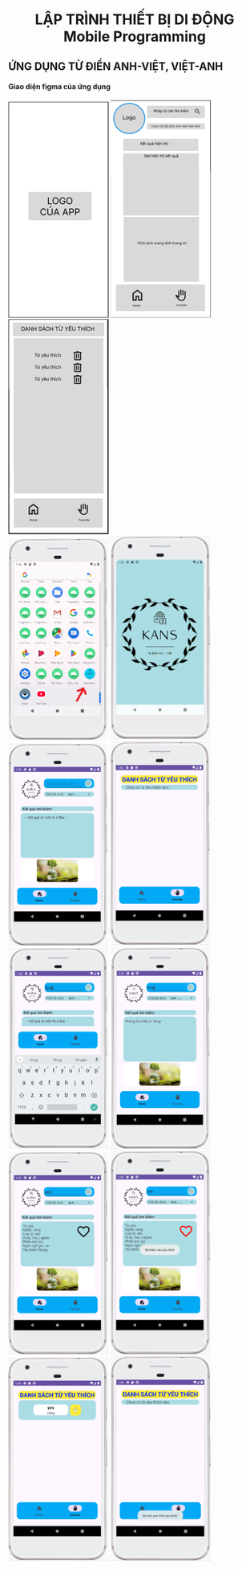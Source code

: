 <h1 align="center">LẬP TRÌNH THIẾT BỊ DI ĐỘNG<br>Mobile Programming</h1>
<h2 align="left">ỨNG DỤNG TỪ ĐIỂN ANH-VIỆT, VIỆT-ANH</h2>
<div>
<h4 align="left">Giao diện figma của ứng dụng</h4>
  <img src = "https://github.com/sungocanhkien/Android_App/blob/main/Vietnamese_English_Dictionary/app/src/main/res/drawable/anh_giao_dien_1.PNG" width = "200">
  <img src = "https://github.com/sungocanhkien/Android_App/blob/main/Vietnamese_English_Dictionary/app/src/main/res/drawable/anh_giao_dien_2.PNG" width = "200">
  <img src = "https://github.com/sungocanhkien/Android_App/blob/main/Vietnamese_English_Dictionary/app/src/main/res/drawable/anh_giao_dien_3.PNG" width = "200">
</div>

<div>
  <img src = "https://github.com/sungocanhkien/Android_App/blob/main/Vietnamese_English_Dictionary/app/src/main/res/drawable/anh1.png" width = "200">
  <img src = "https://github.com/sungocanhkien/Android_App/blob/main/Vietnamese_English_Dictionary/app/src/main/res/drawable/anh2.png" width = "200">
</div>

<div>
  <img src = "https://github.com/sungocanhkien/Android_App/blob/main/Vietnamese_English_Dictionary/app/src/main/res/drawable/anh3.PNG" width = "200">
  <img src = "https://github.com/sungocanhkien/Android_App/blob/main/Vietnamese_English_Dictionary/app/src/main/res/drawable/anh6.PNG" width = "200">
</div>

<div>
  <img src = "https://github.com/sungocanhkien/Android_App/blob/main/Vietnamese_English_Dictionary/app/src/main/res/drawable/anh4.PNG" width = "200">
  <img src = "https://github.com/sungocanhkien/Android_App/blob/main/Vietnamese_English_Dictionary/app/src/main/res/drawable/anh5.PNG" width = "200">
</div>

<div>
  <img src = "https://github.com/sungocanhkien/Android_App/blob/main/Vietnamese_English_Dictionary/app/src/main/res/drawable/anh7.PNG" width = "200">
  <img src = "https://github.com/sungocanhkien/Android_App/blob/main/Vietnamese_English_Dictionary/app/src/main/res/drawable/anh10.png" width = "200">
</div>

<div>
  <img src = "https://github.com/sungocanhkien/Android_App/blob/main/Vietnamese_English_Dictionary/app/src/main/res/drawable/anh9.PNG" width = "200">
  <img src = "https://github.com/sungocanhkien/Android_App/blob/main/Vietnamese_English_Dictionary/app/src/main/res/drawable/anh8.png" width = "200">
</div>